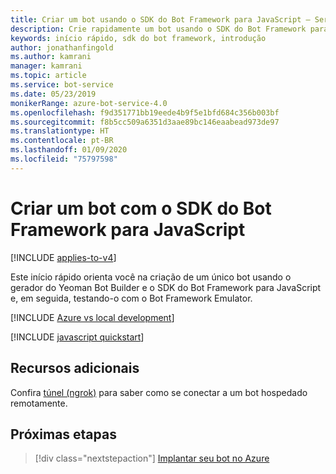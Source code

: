```yaml
---
title: Criar um bot usando o SDK do Bot Framework para JavaScript – Serviço de Bot
description: Crie rapidamente um bot usando o SDK do Bot Framework para JavaScript.
keywords: início rápido, sdk do bot framework, introdução
author: jonathanfingold
ms.author: kamrani
manager: kamrani
ms.topic: article
ms.service: bot-service
ms.date: 05/23/2019
monikerRange: azure-bot-service-4.0
ms.openlocfilehash: f9d351771bb19eede4b9f5e1bfd684c356b003bf
ms.sourcegitcommit: f8b5cc509a6351d3aae89bc146eaabead973de97
ms.translationtype: HT
ms.contentlocale: pt-BR
ms.lasthandoff: 01/09/2020
ms.locfileid: "75797598"
---
```

# <a name="create-a-bot-with-the-bot-framework-sdk-for-javascript"></a>Criar um bot com o SDK do Bot Framework para JavaScript

[!INCLUDE [applies-to-v4](../includes/applies-to.md)]

Este início rápido orienta você na criação de um único bot usando o gerador do Yeoman Bot Builder e o SDK do Bot Framework para JavaScript e, em seguida, testando-o com o Bot Framework Emulator.

[!INCLUDE [Azure vs local development](~/includes/snippet-quickstart-paths.md)]

[!INCLUDE [javascript quickstart](~/includes/quickstart-javascript.md)]

## <a name="additional-resources"></a>Recursos adicionais

Confira [túnel (ngrok)](https://github.com/Microsoft/BotFramework-Emulator/wiki/Tunneling-(ngrok)) para saber como se conectar a um bot hospedado remotamente.

## <a name="next-steps"></a>Próximas etapas

> [!div class="nextstepaction"]
> [Implantar seu bot no Azure](../bot-builder-deploy-az-cli.md)
